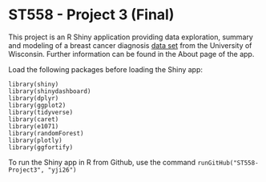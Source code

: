 # ST558 - Project 3 (Final)

This project is an R Shiny application providing data exploration, summary and modeling of a breast cancer diagnosis [data set](https://archive.ics.uci.edu/ml/datasets/Breast+Cancer+Wisconsin+%28Diagnostic%29) from the University of Wisconsin. Further information can be found in the About page of the app.

Load the following packages before loading the Shiny app:
```
library(shiny)
library(shinydashboard)
library(dplyr)
library(ggplot2)
library(tidyverse)
library(caret)
library(e1071)
library(randomForest)
library(plotly)
library(ggfortify)
```

To run the Shiny app in R from Github, use the command `runGitHub("ST558-Project3", "yji26")`


